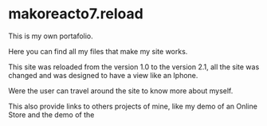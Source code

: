 makoreacto7.reload
==================
This is my own portafolio.


Here you can find all my files that make my site works.

This site was reloaded from the version 1.0 to the version 2.1, all the site was changed and was designed to have a view like an Iphone.

Were the user can travel around the site to know more about myself.

This also provide links to others projects of mine, like my demo of an Online Store and the demo of the 

